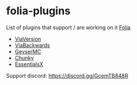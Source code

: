 # folia-plugins
List of plugins that support / are working on it [Folia](https://github.com/PaperMC/Folia)

- [ViaVersion](https://github.com/ViaVersion/ViaVersion/commit/c46bb5bcf5e88a415dc045271fe1a174c3a623f4)
- [ViaBackwards](https://github.com/ViaVersion/ViaBackwards)
- [GeyserMC](https://github.com/GeyserMC/Geyser/commit/e2535108e6801ecf4f2a3fe276ced7e4d021d8b3)
- [Chunky](https://github.com/pop4959/Chunky/commit/2a3f089861c65e5448983b6ef98dcb3a93b7fa4f) 
- [EssentialsX](https://github.com/EssentialsX/Essentials/tree/refactor/folia)

Support discord: https://discord.gg/GcemTB848R
